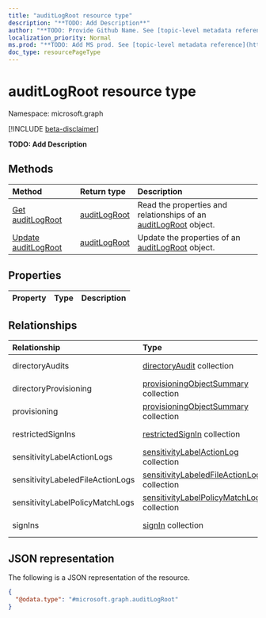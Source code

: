 ```yaml
---
title: "auditLogRoot resource type"
description: "**TODO: Add Description**"
author: "**TODO: Provide Github Name. See [topic-level metadata reference](https://msgo.azurewebsites.net/add/document/guidelines/metadata.html#topic-level-metadata)**"
localization_priority: Normal
ms.prod: "**TODO: Add MS prod. See [topic-level metadata reference](https://msgo.azurewebsites.net/add/document/guidelines/metadata.html#topic-level-metadata)**"
doc_type: resourcePageType
---
```


# auditLogRoot resource type

Namespace: microsoft.graph

[!INCLUDE [beta-disclaimer](../../includes/beta-disclaimer.md)]

**TODO: Add Description**

## Methods
|Method|Return type|Description|
|:---|:---|:---|
|[Get auditLogRoot](../api/auditlogroot-get.md)|[auditLogRoot](../resources/auditlogroot.md)|Read the properties and relationships of an [auditLogRoot](../resources/auditlogroot.md) object.|
|[Update auditLogRoot](../api/auditlogroot-update.md)|[auditLogRoot](../resources/auditlogroot.md)|Update the properties of an [auditLogRoot](../resources/auditlogroot.md) object.|

## Properties
|Property|Type|Description|
|:---|:---|:---|

## Relationships
|Relationship|Type|Description|
|:---|:---|:---|
|directoryAudits|[directoryAudit](../resources/directoryaudit.md) collection|**TODO: Add Description**|
|directoryProvisioning|[provisioningObjectSummary](../resources/provisioningobjectsummary.md) collection|**TODO: Add Description**|
|provisioning|[provisioningObjectSummary](../resources/provisioningobjectsummary.md) collection|**TODO: Add Description**|
|restrictedSignIns|[restrictedSignIn](../resources/restrictedsignin.md) collection|**TODO: Add Description**|
|sensitivityLabelActionLogs|[sensitivityLabelActionLog](../resources/sensitivitylabelactionlog.md) collection|**TODO: Add Description**|
|sensitivityLabeledFileActionLogs|[sensitivityLabeledFileActionLog](../resources/sensitivitylabeledfileactionlog.md) collection|**TODO: Add Description**|
|sensitivityLabelPolicyMatchLogs|[sensitivityLabelPolicyMatchLog](../resources/sensitivitylabelpolicymatchlog.md) collection|**TODO: Add Description**|
|signIns|[signIn](../resources/signin.md) collection|**TODO: Add Description**|

## JSON representation
The following is a JSON representation of the resource.
<!-- {
  "blockType": "resource",
  "keyProperty": "id",
  "@odata.type": "microsoft.graph.auditLogRoot",
  "openType": false
}
-->
``` json
{
  "@odata.type": "#microsoft.graph.auditLogRoot"
}
```

